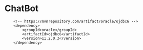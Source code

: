 # ChatBot
		<!-- https://mvnrepository.com/artifact/oracle/ojdbc6 -->
		<dependency>
			<groupId>oracle</groupId>
			<artifactId>ojdbc6</artifactId>
			<version>11.2.0.3</version>
		</dependency>
